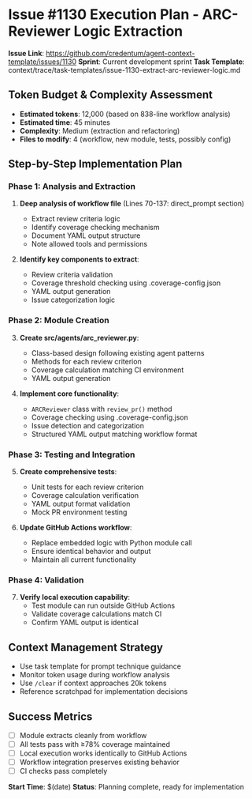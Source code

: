 # Issue #1130 Execution Plan - ARC-Reviewer Logic Extraction

**Issue Link**: https://github.com/credentum/agent-context-template/issues/1130
**Sprint**: Current development sprint
**Task Template**: context/trace/task-templates/issue-1130-extract-arc-reviewer-logic.md

## Token Budget & Complexity Assessment
- **Estimated tokens**: 12,000 (based on 838-line workflow analysis)
- **Estimated time**: 45 minutes
- **Complexity**: Medium (extraction and refactoring)
- **Files to modify**: 4 (workflow, new module, tests, possibly config)

## Step-by-Step Implementation Plan

### Phase 1: Analysis and Extraction
1. **Deep analysis of workflow file** (Lines 70-137: direct_prompt section)
   - Extract review criteria logic
   - Identify coverage checking mechanism
   - Document YAML output structure
   - Note allowed tools and permissions

2. **Identify key components to extract**:
   - Review criteria validation
   - Coverage threshold checking using .coverage-config.json
   - YAML output generation
   - Issue categorization logic

### Phase 2: Module Creation
3. **Create src/agents/arc_reviewer.py**:
   - Class-based design following existing agent patterns
   - Methods for each review criterion
   - Coverage calculation matching CI environment
   - YAML output generation

4. **Implement core functionality**:
   - `ARCReviewer` class with `review_pr()` method
   - Coverage checking using .coverage-config.json
   - Issue detection and categorization
   - Structured YAML output matching workflow format

### Phase 3: Testing and Integration
5. **Create comprehensive tests**:
   - Unit tests for each review criterion
   - Coverage calculation verification
   - YAML output format validation
   - Mock PR environment testing

6. **Update GitHub Actions workflow**:
   - Replace embedded logic with Python module call
   - Ensure identical behavior and output
   - Maintain all current functionality

### Phase 4: Validation
7. **Verify local execution capability**:
   - Test module can run outside GitHub Actions
   - Validate coverage calculations match CI
   - Confirm YAML output is identical

## Context Management Strategy
- Use task template for prompt technique guidance
- Monitor token usage during workflow analysis
- Use `/clear` if context approaches 20k tokens
- Reference scratchpad for implementation decisions

## Success Metrics
- [ ] Module extracts cleanly from workflow
- [ ] All tests pass with ≥78% coverage maintained
- [ ] Local execution works identically to GitHub Actions
- [ ] Workflow integration preserves existing behavior
- [ ] CI checks pass completely

**Start Time**: $(date)
**Status**: Planning complete, ready for implementation
